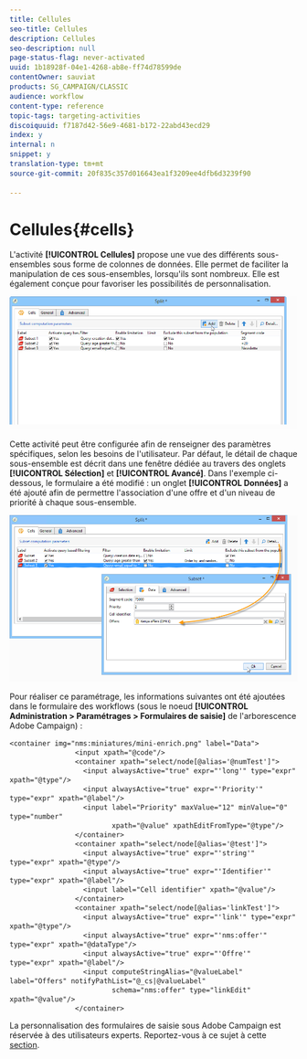 ```yaml
---
title: Cellules
seo-title: Cellules
description: Cellules
seo-description: null
page-status-flag: never-activated
uuid: 1b18928f-04e1-4268-ab8e-ff74d78599de
contentOwner: sauviat
products: SG_CAMPAIGN/CLASSIC
audience: workflow
content-type: reference
topic-tags: targeting-activities
discoiquuid: f7187d42-56e9-4681-b172-22abd43ecd29
index: y
internal: n
snippet: y
translation-type: tm+mt
source-git-commit: 20f835c357d016643ea1f3209ee4dfb6d3239f90

---
```



# Cellules{#cells}

L&#39;activité **[!UICONTROL Cellules]** propose une vue des différents sous-ensembles sous forme de colonnes de données. Elle permet de faciliter la manipulation de ces sous-ensembles, lorsqu&#39;ils sont nombreux. Elle est également conçue pour favoriser les possibilités de personnalisation.

![](assets/wf_split_cells.png)

Cette activité peut être configurée afin de renseigner des paramètres spécifiques, selon les besoins de l&#39;utilisateur. Par défaut, le détail de chaque sous-ensemble est décrit dans une fenêtre dédiée au travers des onglets **[!UICONTROL Sélection]** et **[!UICONTROL Avancé]**. Dans l&#39;exemple ci-dessous, le formulaire a été modifié : un onglet **[!UICONTROL Données]** a été ajouté afin de permettre l&#39;association d&#39;une offre et d&#39;un niveau de priorité à chaque sous-ensemble.

![](assets/wf_split_cells_with_customization.png)

Pour réaliser ce paramétrage, les informations suivantes ont été ajoutées dans le formulaire des workflows (sous le noeud **[!UICONTROL Administration > Paramétrages > Formulaires de saisie]** de l&#39;arborescence Adobe Campaign) :

```
<container img="nms:miniatures/mini-enrich.png" label="Data">
                <input xpath="@code"/>
                <container xpath="select/node[@alias='@numTest']">
                  <input alwaysActive="true" expr="'long'" type="expr" xpath="@type"/>
                  <input alwaysActive="true" expr="'Priority'" type="expr" xpath="@label"/>
                  <input label="Priority" maxValue="12" minValue="0" type="number"
                         xpath="@value" xpathEditFromType="@type"/>
                </container>
                <container xpath="select/node[@alias='@test']">
                  <input alwaysActive="true" expr="'string'" type="expr" xpath="@type"/>
                  <input alwaysActive="true" expr="'Identifier'" type="expr" xpath="@label"/>
                  <input label="Cell identifier" xpath="@value"/>
                </container>
                <container xpath="select/node[@alias='linkTest']">
                  <input alwaysActive="true" expr="'link'" type="expr" xpath="@type"/>
                  <input alwaysActive="true" expr="'nms:offer'" type="expr" xpath="@dataType"/>
                  <input alwaysActive="true" expr="'Offre'" type="expr" xpath="@label"/>
                  <input computeStringAlias="@valueLabel" label="Offers" notifyPathList="@_cs|@valueLabel"
                         schema="nms:offer" type="linkEdit" xpath="@value"/>
                </container>
```

La personnalisation des formulaires de saisie sous Adobe Campaign est réservée à des utilisateurs experts. Reportez-vous à ce sujet à cette [section](../../configuration/using/identifying-a-form.md).
